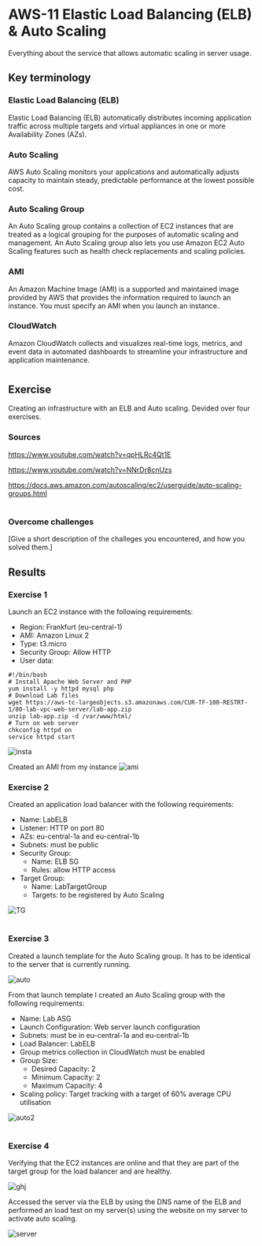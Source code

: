 # AWS-11 Elastic Load Balancing (ELB) & Auto Scaling
Everything about the service that allows automatic scaling in server usage.

## Key terminology
### Elastic Load Balancing (ELB)
Elastic Load Balancing (ELB) automatically distributes incoming application traffic across multiple targets and virtual appliances in one or more Availability Zones (AZs).

### Auto Scaling
AWS Auto Scaling monitors your applications and automatically adjusts capacity to maintain steady, predictable performance at the lowest possible cost.

### Auto Scaling Group
An Auto Scaling group contains a collection of EC2 instances that are treated as a logical grouping for the purposes of automatic scaling and management. An Auto Scaling group also lets you use Amazon EC2 Auto Scaling features such as health check replacements and scaling policies.

### AMI
An Amazon Machine Image (AMI) is a supported and maintained image provided by AWS that provides the information required to launch an instance. You must specify an AMI when you launch an instance.

### CloudWatch
Amazon CloudWatch collects and visualizes real-time logs, metrics, and event data in automated dashboards to streamline your infrastructure and application maintenance.
#

## Exercise
Creating an infrastructure with an ELB and Auto scaling. Devided over four exercises.

### Sources
https://www.youtube.com/watch?v=qpHLRc4Qt1E

https://www.youtube.com/watch?v=NNrDr8cnUzs

https://docs.aws.amazon.com/autoscaling/ec2/userguide/auto-scaling-groups.html
#

### Overcome challenges
[Give a short description of the challeges you encountered, and how you solved them.]

## Results
### **Exercise 1**
Launch an EC2 instance with the following requirements:
- Region: Frankfurt (eu-central-1)
- AMI: Amazon Linux 2
- Type: t3.micro
- Security Group: Allow HTTP
- User data:
```
#!/bin/bash
# Install Apache Web Server and PHP
yum install -y httpd mysql php
# Download Lab files
wget https://aws-tc-largeobjects.s3.amazonaws.com/CUR-TF-100-RESTRT-1/80-lab-vpc-web-server/lab-app.zip
unzip lab-app.zip -d /var/www/html/
# Turn on web server
chkconfig httpd on
service httpd start
```
![insta](../00_includes/Week_6/CLOUD/AWS-11/AWS-11-ex1-1.png)

Created an AMI from my instance
![ami](../00_includes/Week_6/CLOUD/AWS-11/AWS-11-ex1-2.png)

### **Exercise 2**
Created an application load balancer with the following requirements:
- Name: LabELB
- Listener: HTTP on port 80
- AZs: eu-central-1a and eu-central-1b
- Subnets: must be public
- Security Group: 
  - Name: ELB SG
  - Rules: allow HTTP access
- Target Group:
  - Name: LabTargetGroup
  - Targets: to be registered by Auto Scaling

![TG](../00_includes/Week_6/CLOUD/AWS-11/AWS-11-ex2-1.png)
#
### **Exercise 3**

Created a launch template for the Auto Scaling group. It has to be identical to the server that is currently running.

![auto](../00_includes/Week_6/CLOUD/AWS-11/AWS-11-ex3-1.png)

From that launch template I created an Auto Scaling group with the following requirements:
- Name: Lab ASG
- Launch Configuration: Web server launch configuration
- Subnets: must be in eu-central-1a and eu-central-1b
- Load Balancer: LabELB
- Group metrics collection in CloudWatch must be enabled
- Group Size:
  - Desired Capacity: 2
  - Minimum Capacity: 2
  - Maximum Capacity: 4
- Scaling policy: Target tracking with a target of 60% average CPU utilisation


![auto2](../00_includes/Week_6/CLOUD/AWS-11/AWS-11-ex3-2.png)

#

### **Exercise 4**
Verifying that the EC2 instances are online and that they are part of the target group for the load balancer and are healthy.

![ghj](../00_includes/Week_6/CLOUD/AWS-11/AWS-11-ex4-1.png)

Accessed the server via the ELB by using the DNS name of the ELB and performed an load test on my server(s) using the website on my server to activate auto scaling.

![server](../00_includes/Week_6/CLOUD/AWS-11/AWS-11-ex4-2.png)
